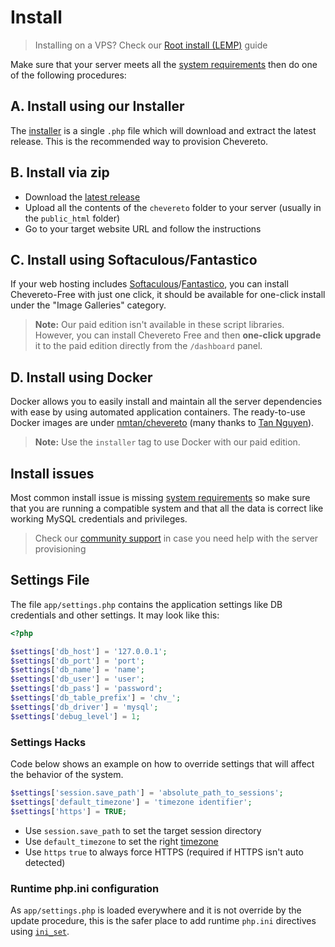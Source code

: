 # Install

> Installing on a VPS? Check our [Root install (LEMP)](./root-install.md) guide

Make sure that your server meets all the [system requirements](./requirements.md) then do one of the following procedures:

## A. Install using our Installer

The [installer](installer.md) is a single `.php` file which will download and extract the latest release. This is the recommended way to provision Chevereto.

## B. Install via zip

- Download the [latest release](https://chevereto.com/panel/downloads)
- Upload all the contents of the `chevereto` folder to your server (usually in the `public_html` folder)
- Go to your target website URL and follow the instructions

## C. Install using Softaculous/Fantastico

If your web hosting includes [Softaculous](https://softaculous.com/)/[Fantastico](https://netenberg.com/fantastico.php), you can install Chevereto-Free with just one click, it should be available for one-click install under the "Image Galleries" category.

> **Note:** Our paid edition isn't available in these script libraries. However, you can install Chevereto Free and then **one-click upgrade** it to the paid edition directly from the `/dashboard` panel.

## D. Install using Docker

Docker allows you to easily install and maintain all the server dependencies with ease by using automated application containers. The ready-to-use Docker images are under [nmtan/chevereto](https://hub.docker.com/r/nmtan/chevereto/) (many thanks to [Tan Nguyen](https://github.com/tanmng)).

> **Note:** Use the `installer` tag to use Docker with our paid edition.

## Install issues

Most common install issue is missing [system requirements](./requirements.md) so make sure that you are running a compatible system and that all the data is correct like working MySQL credentials and privileges.

> Check our [community support](https://chevereto.com/community/categories/support.43/) in case you need help with the server provisioning

## Settings File

The file `app/settings.php` contains the application settings like DB credentials and other settings. It may look like this:

```php
<?php

$settings['db_host'] = '127.0.0.1';
$settings['db_port'] = 'port';
$settings['db_name'] = 'name';
$settings['db_user'] = 'user';
$settings['db_pass'] = 'password';
$settings['db_table_prefix'] = 'chv_';
$settings['db_driver'] = 'mysql';
$settings['debug_level'] = 1;
```

### Settings Hacks

Code below shows an example on how to override settings that will affect the behavior of the system.

```php
$settings['session.save_path'] = 'absolute_path_to_sessions';
$settings['default_timezone'] = 'timezone identifier';
$settings['https'] = TRUE;
```

- Use `session.save_path` to set the target session directory
- Use `default_timezone` to set the right [timezone](https://www.php.net/manual/en/timezones.php)
- Use `https` `true` to always force HTTPS (required if HTTPS isn't auto detected)

### Runtime php.ini configuration

As `app/settings.php` is loaded everywhere and it is not override by the update procedure, this is the safer place to add runtime `php.ini` directives using [`ini_set`](https://www.php.net/manual/en/function.ini-set.php).